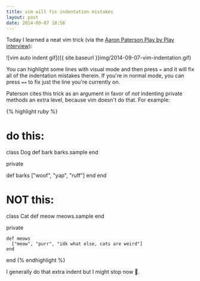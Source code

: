 ```yaml
---
title: vim will fix indentation mistakes
layout: post
date: 2014-09-07 18:58
---
```


Today I learned a neat vim trick (via the [Aaron Paterson Play by Play interview](http://beta.pluralsight.com/courses/play-by-play-aaron-patterson)):

![vim auto indent gif]({{ site.baseurl }}img/2014-09-07-vim-indentation.gif)

You can highlight some lines with visual mode and then press `=` and it will fix all of the indentation mistakes therein. If you're in normal mode, you can press `==` to fix just the line you're currently on.

Paterson cites this trick as an argument in favor of *not* indenting private methods an extra level, because vim doesn't do that. For example:

{% highlight ruby %}
# do this:
class Dog
  def bark
    barks.sample
  end

  private

  def barks
    ["woof", "yap", "ruff"]
  end
end

# NOT this:

class Cat
  def meow
    meows.sample
  end

  private

    def meows
      ["meow", "purr", "idk what else, cats are weird"]
    end
end
{% endhighlight %}

I generally do that extra indent but I might stop now :leaves:.


